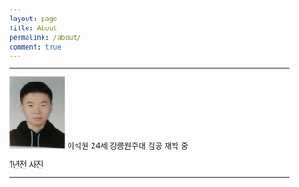 ```yaml
---
layout: page
title: About
permalink: /about/
comment: true
---
```


---
<img src="https://raw.githubusercontent.com/gwnuysw/gwnuysw.github.io/master/_images/face.jpg" alt="Drawing" style="width: 100px; height: 130px"/>
이석원 24세 강릉원주대 컴공 재학 중

1년전 사진

---

